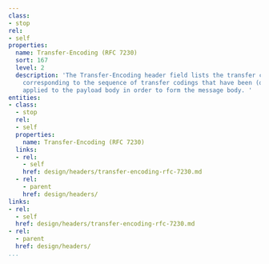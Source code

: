 ```yaml
---
class:
- stop
rel:
- self
properties:
  name: Transfer-Encoding (RFC 7230)
  sort: 167
  level: 2
  description: 'The Transfer-Encoding header field lists the transfer coding names
    corresponding to the sequence of transfer codings that have been (or will be)
    applied to the payload body in order to form the message body. '
entities:
- class:
  - stop
  rel:
  - self
  properties:
    name: Transfer-Encoding (RFC 7230)
  links:
  - rel:
    - self
    href: design/headers/transfer-encoding-rfc-7230.md
  - rel:
    - parent
    href: design/headers/
links:
- rel:
  - self
  href: design/headers/transfer-encoding-rfc-7230.md
- rel:
  - parent
  href: design/headers/
...
```

